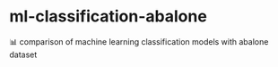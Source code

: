 # ml-classification-abalone
📊 comparison of machine learning classification models with abalone dataset
